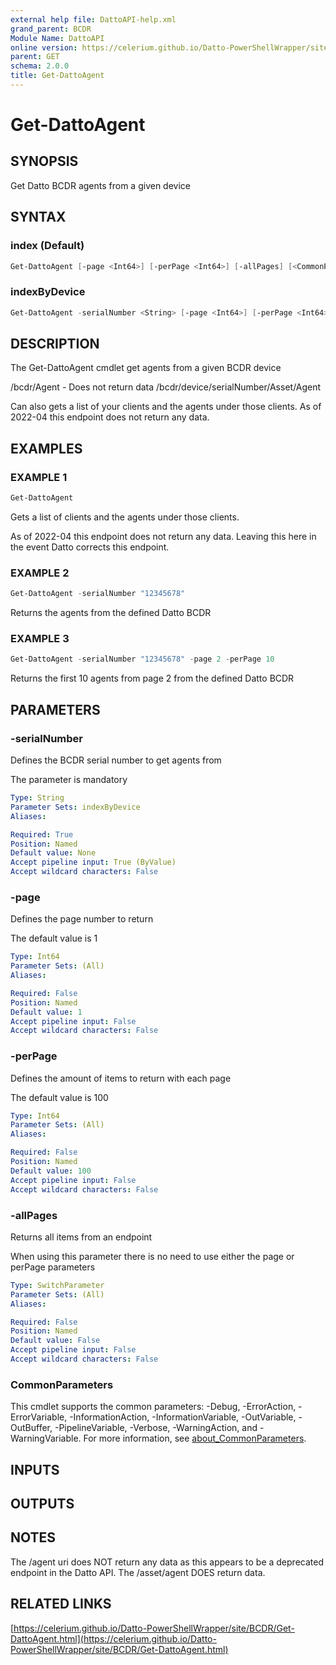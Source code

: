 ```yaml
---
external help file: DattoAPI-help.xml
grand_parent: BCDR
Module Name: DattoAPI
online version: https://celerium.github.io/Datto-PowerShellWrapper/site/BCDR/Get-DattoAgent.html
parent: GET
schema: 2.0.0
title: Get-DattoAgent
---
```


# Get-DattoAgent

## SYNOPSIS
Get Datto BCDR agents from a given device

## SYNTAX

### index (Default)
```powershell
Get-DattoAgent [-page <Int64>] [-perPage <Int64>] [-allPages] [<CommonParameters>]
```

### indexByDevice
```powershell
Get-DattoAgent -serialNumber <String> [-page <Int64>] [-perPage <Int64>] [-allPages] [<CommonParameters>]
```

## DESCRIPTION
The Get-DattoAgent cmdlet get agents from a given BCDR device

/bcdr/Agent - Does not return data
/bcdr/device/serialNumber/Asset/Agent

Can also gets a list of your clients and the agents under those clients.
As of 2022-04 this endpoint does not return any data.

## EXAMPLES

### EXAMPLE 1
```powershell
Get-DattoAgent
```

Gets a list of clients and the agents under those clients.

As of 2022-04 this endpoint does not return any data.
Leaving this here in the event Datto corrects this endpoint.

### EXAMPLE 2
```powershell
Get-DattoAgent -serialNumber "12345678"
```

Returns the agents from the defined Datto BCDR

### EXAMPLE 3
```powershell
Get-DattoAgent -serialNumber "12345678" -page 2 -perPage 10
```

Returns the first 10 agents from page 2 from the defined Datto BCDR

## PARAMETERS

### -serialNumber
Defines the BCDR serial number to get agents from

The parameter is mandatory

```yaml
Type: String
Parameter Sets: indexByDevice
Aliases:

Required: True
Position: Named
Default value: None
Accept pipeline input: True (ByValue)
Accept wildcard characters: False
```

### -page
Defines the page number to return

The default value is 1

```yaml
Type: Int64
Parameter Sets: (All)
Aliases:

Required: False
Position: Named
Default value: 1
Accept pipeline input: False
Accept wildcard characters: False
```

### -perPage
Defines the amount of items to return with each page

The default value is 100

```yaml
Type: Int64
Parameter Sets: (All)
Aliases:

Required: False
Position: Named
Default value: 100
Accept pipeline input: False
Accept wildcard characters: False
```

### -allPages
Returns all items from an endpoint

When using this parameter there is no need to use either the page or perPage
parameters

```yaml
Type: SwitchParameter
Parameter Sets: (All)
Aliases:

Required: False
Position: Named
Default value: False
Accept pipeline input: False
Accept wildcard characters: False
```

### CommonParameters
This cmdlet supports the common parameters: -Debug, -ErrorAction, -ErrorVariable, -InformationAction, -InformationVariable, -OutVariable, -OutBuffer, -PipelineVariable, -Verbose, -WarningAction, and -WarningVariable. For more information, see [about_CommonParameters](http://go.microsoft.com/fwlink/?LinkID=113216).

## INPUTS

## OUTPUTS

## NOTES
The /agent uri does NOT return any data as this appears to be a deprecated endpoint in the Datto API.
    The /asset/agent DOES return data.

## RELATED LINKS

[https://celerium.github.io/Datto-PowerShellWrapper/site/BCDR/Get-DattoAgent.html](https://celerium.github.io/Datto-PowerShellWrapper/site/BCDR/Get-DattoAgent.html)

